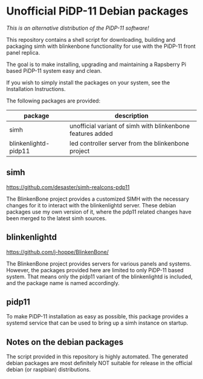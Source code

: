 # Unofficial PiDP-11 Debian packages

*This is an alternative distribution of the PiDP-11 software!*

This repository contains a shell script for downloading, building and
packaging simh with blinkenbone functionality for use with the PiDP-11 front
panel replica.

The goal is to make installing, upgrading and maintaining a Rapsberry Pi based
PiDP-11 system easy and clean.

If you wish to simply install the packages on your system, see the
Installation Instructions.

The following packages are provided:

| package               | description                                                |
| --------------------- | ---------------------------------------------------------- |
| simh                  | unofficial variant of simh with blinkenbone features added |
| blinkenlightd-pidp11  | led controller server from the blinkenbone project         |

## simh

https://github.com/desaster/simh-realcons-pdp11

The BlinkenBone project provides a customized SIMH with the necessary changes
for it to interact with the blinkenlightd server. These debian packages use my
own version of it, where the pdp11 related changes have been merged to the
latest simh sources.

## blinkenlightd

https://github.com/j-hoppe/BlinkenBone/

The BlinkenBone project provides servers for various panels and systems.
However, the packages provided here are limited to only PiDP-11 based system.
That means only the pidp11 variant of the blinkenlightd is included, and the
package name is named accordingly.

## pidp11

To make PiDP-11 installation as easy as possible, this package provides a
systemd service that can be used to bring up a simh instance on startup.

## Notes on the debian packages

The script provided in this repository is highly automated. The generated
debian packages are most definitely NOT suitable for release in the official
debian (or raspbian) distributions.
